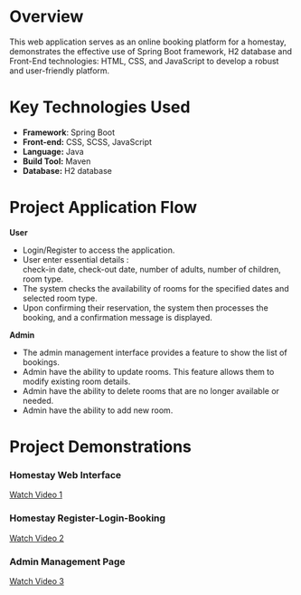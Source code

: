 # Overview
This web application serves as an online booking platform for a homestay, demonstrates the effective use of Spring Boot framework, H2 database and Front-End technologies: HTML, CSS, and JavaScript to develop a robust and user-friendly platform.  

# Key Technologies Used
- **Framework**: Spring Boot
- **Front-end:** CSS, SCSS, JavaScript
- **Language:** Java
- **Build Tool:** Maven
- **Database:** H2 database 

# Project Application Flow
**User** 

- Login/Register to access the application.
- User enter essential details :<br>check-in date, check-out date, number of adults, number of children, room type.
- The system checks the availability of rooms for the specified dates and selected room type.
- Upon confirming their reservation, the system then processes the booking, and a confirmation message is displayed.

**Admin** 

- The admin management interface provides a feature to show the list of bookings.
- Admin have the ability to update rooms. This feature allows them to modify existing room details.
- Admin have the ability to delete rooms that are no longer available or needed.
- Admin have the ability to add new room.

# Project Demonstrations

### Homestay Web Interface 
[Watch Video 1](https://drive.google.com/file/d/1NVidQja1mcxfV1b0KJ6cdp1byYdXEogv/view?usp=drive_link)

### Homestay Register-Login-Booking
[Watch Video 2](https://drive.google.com/file/d/1UfK84Gcnre-WdHaQQUEU_agXENLPbizc/view?usp=drive_link)

### Admin Management Page
[Watch Video 3](https://drive.google.com/file/d/1ZP8Sng7Y-gRoYkFKk8Ejfehww7qzk-Cd/view?usp=drive_link)



